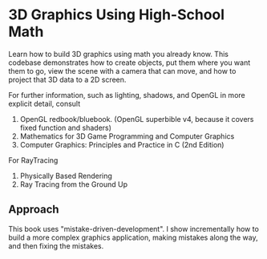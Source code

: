 3D Graphics Using High-School Math
==================================

Learn how to build 3D graphics using math you already know.
This codebase demonstrates how to create objects, put
them where you want them to go, view the scene with a camera
that can move, and how to project that 3D data to a 2D screen.


For further information, such as lighting, shadows, and
OpenGL in more explicit detail, consult
1) OpenGL redbook/bluebook. (OpenGL superbible v4, because it covers fixed function and shaders)
2) Mathematics for 3D Game Programming and Computer Graphics
3) Computer Graphics: Principles and Practice in C (2nd Edition)

For RayTracing
1) Physically Based Rendering
2) Ray Tracing from the Ground Up


Approach
--------
This book uses "mistake-driven-development".  I show incrementally
how to build a more complex graphics application, making mistakes along
the way, and then fixing the mistakes.